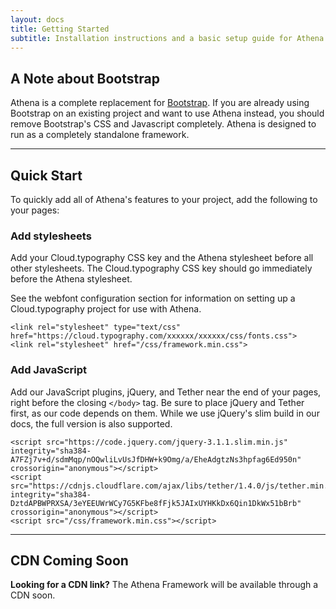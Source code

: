 ```yaml
---
layout: docs
title: Getting Started
subtitle: Installation instructions and a basic setup guide for Athena.
---
```


## A Note about Bootstrap

Athena is a complete replacement for <a class="alert-link" href="https://getbootstrap.com/">Bootstrap</a>.  If you are already using Bootstrap on an existing project and want to use Athena instead, you should remove Bootstrap's CSS and Javascript completely.  Athena is designed to run as a completely standalone framework.

___

## Quick Start

To quickly add all of Athena's features to your project, add the following to your pages:

### Add stylesheets

Add your Cloud.typography CSS key and the Athena stylesheet before all other stylesheets. The Cloud.typography CSS key should go immediately before the Athena stylesheet.

See the webfont configuration section for information on setting up a Cloud.typography project for use with Athena.

<pre><code>&lt;link rel="stylesheet" type="text/css" href="https://cloud.typography.com/xxxxxx/xxxxxx/css/fonts.css"&gt;
&lt;link rel="stylesheet" href="/css/framework.min.css"&gt;</code></pre>

### Add JavaScript

Add our JavaScript plugins, jQuery, and Tether near the end of your pages, right before the closing `</body>` tag. Be sure to place jQuery and Tether first, as our code depends on them. While we use jQuery's slim build in our docs, the full version is also supported.

<pre><code>&lt;script src="https://code.jquery.com/jquery-3.1.1.slim.min.js" integrity="sha384-A7FZj7v+d/sdmMqp/nOQwliLvUsJfDHW+k9Omg/a/EheAdgtzNs3hpfag6Ed950n" crossorigin="anonymous"&gt;&lt;/script&gt;
&lt;script src="https://cdnjs.cloudflare.com/ajax/libs/tether/1.4.0/js/tether.min.js" integrity="sha384-DztdAPBWPRXSA/3eYEEUWrWCy7G5KFbe8fFjk5JAIxUYHKkDx6Qin1DkWx51bBrb" crossorigin="anonymous"&gt;&lt;/script&gt;
&lt;script src="/css/framework.min.css"&gt;&lt;/script&gt;</code></pre>

___

## CDN Coming Soon
**Looking for a CDN link?** The Athena Framework will be available through a CDN soon.